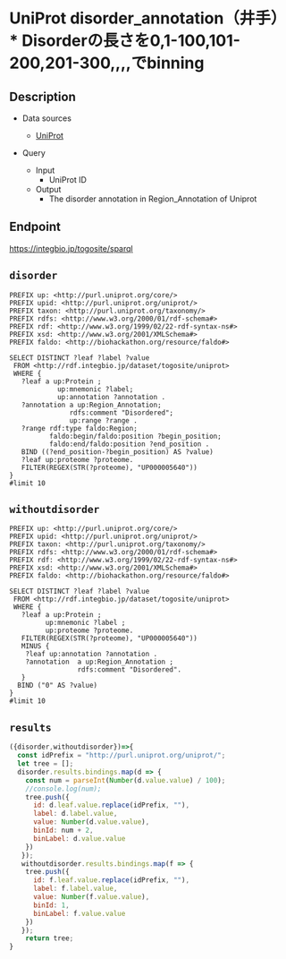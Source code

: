 # UniProt disorder_annotation（井手）* Disorderの長さを0,1-100,101-200,201-300,,,,でbinning

## Description

- Data sources
    - [UniProt](https://www.uniprot.org/)

- Query
    - Input
        - UniProt ID
    - Output
        - The disorder annotation in Region_Annotation of Uniprot

## Endpoint
https://integbio.jp/togosite/sparql

## `disorder`
```sparql
PREFIX up: <http://purl.uniprot.org/core/>
PREFIX upid: <http://purl.uniprot.org/uniprot/>
PREFIX taxon: <http://purl.uniprot.org/taxonomy/>
PREFIX rdfs: <http://www.w3.org/2000/01/rdf-schema#>
PREFIX rdf: <http://www.w3.org/1999/02/22-rdf-syntax-ns#>
PREFIX xsd: <http://www.w3.org/2001/XMLSchema#> 
PREFIX faldo: <http://biohackathon.org/resource/faldo#>

SELECT DISTINCT ?leaf ?label ?value
 FROM <http://rdf.integbio.jp/dataset/togosite/uniprot>
 WHERE {
   ?leaf a up:Protein ;
            up:mnemonic ?label;
            up:annotation ?annotation .
   ?annotation a up:Region_Annotation;
               rdfs:comment "Disordered";
               up:range ?range .
   ?range rdf:type faldo:Region;
          faldo:begin/faldo:position ?begin_position;
          faldo:end/faldo:position ?end_position .
   BIND ((?end_position-?begin_position) AS ?value)
   ?leaf up:proteome ?proteome.
   FILTER(REGEX(STR(?proteome), "UP000005640"))
}
#limit 10
```

## `withoutdisorder`
```sparql
PREFIX up: <http://purl.uniprot.org/core/>
PREFIX upid: <http://purl.uniprot.org/uniprot/>
PREFIX taxon: <http://purl.uniprot.org/taxonomy/>
PREFIX rdfs: <http://www.w3.org/2000/01/rdf-schema#>
PREFIX rdf: <http://www.w3.org/1999/02/22-rdf-syntax-ns#>
PREFIX xsd: <http://www.w3.org/2001/XMLSchema#> 
PREFIX faldo: <http://biohackathon.org/resource/faldo#>

SELECT DISTINCT ?leaf ?label ?value
 FROM <http://rdf.integbio.jp/dataset/togosite/uniprot>
 WHERE {
   ?leaf a up:Protein ;
         up:mnemonic ?label ;
   		 up:proteome ?proteome.
   FILTER(REGEX(STR(?proteome), "UP000005640"))
   MINUS {
    ?leaf up:annotation ?annotation .
    ?annotation  a up:Region_Annotation ;
                 rdfs:comment "Disordered".
   }
  BIND ("0" AS ?value)
}
#limit 10
```

## `results`

```javascript
({disorder,withoutdisorder})=>{
  const idPrefix = "http://purl.uniprot.org/uniprot/";
  let tree = [];
  disorder.results.bindings.map(d => {
    const num = parseInt(Number(d.value.value) / 100);
    //console.log(num);
    tree.push({
      id: d.leaf.value.replace(idPrefix, ""),
      label: d.label.value,
      value: Number(d.value.value),
      binId: num + 2,
      binLabel: d.value.value
    })
   });
   withoutdisorder.results.bindings.map(f => {
    tree.push({
      id: f.leaf.value.replace(idPrefix, ""),
      label: f.label.value,
      value: Number(f.value.value),
      binId: 1,
      binLabel: f.value.value
    })
   });
    return tree;
}
```